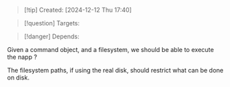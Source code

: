 
>[!tip] Created: [2024-12-12 Thu 17:40]

>[!question] Targets: 

>[!danger] Depends: 

Given a command object, and a filesystem, we should be able to execute the napp ?

The filesystem paths, if using the real disk, should restrict what can be done on disk.